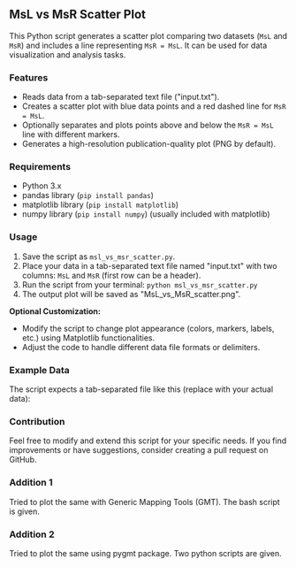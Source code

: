 ## MsL vs MsR Scatter Plot

This Python script generates a scatter plot comparing two datasets (`MsL` and `MsR`) and includes a line representing `MsR = MsL`. It can be used for data visualization and analysis tasks.

### Features

* Reads data from a tab-separated text file ("input.txt").
* Creates a scatter plot with blue data points and a red dashed line for `MsR = MsL`.
* Optionally separates and plots points above and below the `MsR = MsL` line with different markers.
* Generates a high-resolution publication-quality plot (PNG by default).

### Requirements

* Python 3.x
* pandas library (`pip install pandas`)
* matplotlib library (`pip install matplotlib`)
* numpy library (`pip install numpy`) (usually included with matplotlib)

### Usage

1. Save the script as `msl_vs_msr_scatter.py`.
2. Place your data in a tab-separated text file named "input.txt" with two columns: `MsL` and `MsR` (first row can be a header).
3. Run the script from your terminal: `python msl_vs_msr_scatter.py`
4. The output plot will be saved as "MsL_vs_MsR_scatter.png".

**Optional Customization:**

* Modify the script to change plot appearance (colors, markers, labels, etc.) using Matplotlib functionalities.
* Adjust the code to handle different data file formats or delimiters.

### Example Data

The script expects a tab-separated file like this (replace with your actual data):
### Contribution

Feel free to modify and extend this script for your specific needs. If you find improvements or have suggestions, consider creating a pull request on GitHub.

### Addition 1
Tried to plot the same with Generic Mapping Tools (GMT). The bash script is given.
### Addition 2
Tried to plot the same using pygmt package. Two python scripts are given.
